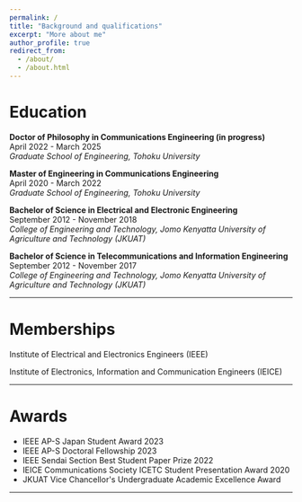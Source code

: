 ```yaml
---
permalink: /
title: "Background and qualifications"
excerpt: "More about me"
author_profile: true
redirect_from:
  - /about/
  - /about.html
---
```


Education
======
**Doctor of Philosophy in Communications Engineering (in progress)**<br>
April 2022 - March 2025<br>
<em>Graduate School of Engineering, Tohoku University</em><br>

**Master of Engineering in Communications Engineering**<br>
April 2020 - March 2022<br>
<em>Graduate School of Engineering, Tohoku University</em><br>

**Bachelor of Science in Electrical and Electronic Engineering**<br>
September 2012 - November 2018<br>
<em>College of Engineering and Technology, Jomo Kenyatta University of Agriculture and Technology (JKUAT)</em><br>

**Bachelor of Science in Telecommunications and Information Engineering**<br>
September 2012 - November 2017<br>
<em>College of Engineering and Technology, Jomo Kenyatta University of Agriculture and Technology (JKUAT)</em><br>

------

Memberships
======
Institute of Electrical and Electronics Engineers (IEEE)<br>

Institute of Electronics, Information and Communication Engineers (IEICE)<br>

------

Awards
======
<ul>
<li>IEEE AP-S Japan Student Award 2023</li>
<li>IEEE AP-S Doctoral Fellowship 2023</li>
<li>IEEE Sendai Section Best Student Paper Prize 2022</li>
<li>IEICE Communications Society ICETC Student Presentation Award 2020</li>
<li>JKUAT Vice Chancellor's Undergraduate Academic Excellence Award</li>
</ul>

------

